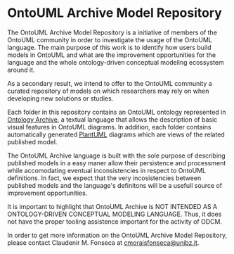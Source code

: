 # OntoUML Archive Model Repository

The OntoUML Archive Model Repository is a initiative of members of the OntoUML community in order to investigate the usage of the OntoUML language. The main purpose of this work is to identify how users build models in OntoUML and what are the improvement opportunities for the language and the whole ontology-driven conceptual modeling ecossystem around it.

As a secondary result, we intend to offer to the OntoUML community a curated repository of models on which researchers may rely on when developing new solutions or studies.

Each folder in this repository contains an OntoUML ontology represented in [Ontology Archive](https://github.com/OntoUML/OntoUML-Archive), a textual language that allows the description of basic visual features in OntoUML diagrams. In addition, each folder contains automatically generated [PlantUML](http://plantuml.com) diagrams which are views of the related published model.

The OntoUML Archive language is built with the sole purpose of describing published models in a easy maner allow their persistence and processment while accomodating eventual inconsistencies in respect to OntoUML definitions. In fact, we expect that the very incosistencies between published models and the language's definitons will be a usefull source of improvement opportunities.

It is important to highlight that OntoUML Archive is NOT INTENDED AS A ONTOLOGY-DRIVEN CONCEPTUAL MODELING LANGUAGE. Thus, it does not have the proper tooling assistence important for the activity of ODCM.

In order to get more information on the OntoUML Archive Model Repository, please contact Claudenir M. Fonseca at [cmoraisfonseca@unibz.it](cmoraisfonseca@unibz.it).
